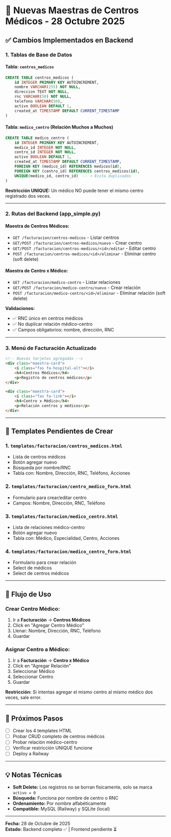# 🏥 Nuevas Maestras de Centros Médicos - 28 Octubre 2025

## ✅ Cambios Implementados en Backend

### 1. **Tablas de Base de Datos**

#### Tabla: `centros_medicos`
```sql
CREATE TABLE centros_medicos (
    id INTEGER PRIMARY KEY AUTOINCREMENT,
    nombre VARCHAR(255) NOT NULL,
    direccion TEXT NOT NULL,
    rnc VARCHAR(50) NOT NULL,
    telefono VARCHAR(50),
    activo BOOLEAN DEFAULT 1,
    created_at TIMESTAMP DEFAULT CURRENT_TIMESTAMP
)
```

#### Tabla: `medico_centro` (Relación Muchos a Muchos)
```sql
CREATE TABLE medico_centro (
    id INTEGER PRIMARY KEY AUTOINCREMENT,
    medico_id INTEGER NOT NULL,
    centro_id INTEGER NOT NULL,
    activo BOOLEAN DEFAULT 1,
    created_at TIMESTAMP DEFAULT CURRENT_TIMESTAMP,
    FOREIGN KEY (medico_id) REFERENCES medicos(id),
    FOREIGN KEY (centro_id) REFERENCES centros_medicos(id),
    UNIQUE(medico_id, centro_id)  -- ⭐ Evita duplicados
)
```

**Restricción UNIQUE:** Un médico NO puede tener el mismo centro registrado dos veces.

---

### 2. **Rutas del Backend (app_simple.py)**

#### Maestra de Centros Médicos:
- `GET /facturacion/centros-medicos` - Listar centros
- `GET/POST /facturacion/centros-medicos/nuevo` - Crear centro
- `GET/POST /facturacion/centros-medicos/<id>/editar` - Editar centro
- `POST /facturacion/centros-medicos/<id>/eliminar` - Eliminar centro (soft delete)

#### Maestra de Centro x Médico:
- `GET /facturacion/medico-centro` - Listar relaciones
- `GET/POST /facturacion/medico-centro/nuevo` - Crear relación
- `POST /facturacion/medico-centro/<id>/eliminar` - Eliminar relación (soft delete)

**Validaciones:**
- ✅ RNC único en centros médicos
- ✅ No duplicar relación médico-centro
- ✅ Campos obligatorios: nombre, dirección, RNC

---

### 3. **Menú de Facturación Actualizado**

```html
<!-- Nuevas tarjetas agregadas -->
<div class="maestra-card">
    <i class="fas fa-hospital-alt"></i>
    <h4>Centros Médicos</h4>
    <p>Registro de centros médicos</p>
</div>

<div class="maestra-card">
    <i class="fas fa-link"></i>
    <h4>Centro x Médico</h4>
    <p>Relación centros y médicos</p>
</div>
```

---

## 📝 Templates Pendientes de Crear

### 1. `templates/facturacion/centros_medicos.html`
- Lista de centros médicos
- Botón agregar nuevo
- Búsqueda por nombre/RNC
- Tabla con: Nombre, Dirección, RNC, Teléfono, Acciones

### 2. `templates/facturacion/centro_medico_form.html`
- Formulario para crear/editar centro
- Campos: Nombre, Dirección, RNC, Teléfono

### 3. `templates/facturacion/medico_centro.html`
- Lista de relaciones médico-centro
- Botón agregar nuevo
- Tabla con: Médico, Especialidad, Centro, Acciones

### 4. `templates/facturacion/medico_centro_form.html`
- Formulario para crear relación
- Select de médicos
- Select de centros médicos

---

## 🎯 Flujo de Uso

### Crear Centro Médico:
1. Ir a **Facturación** → **Centros Médicos**
2. Click en "Agregar Centro Médico"
3. Llenar: Nombre, Dirección, RNC, Teléfono
4. Guardar

### Asignar Centro a Médico:
1. Ir a **Facturación** → **Centro x Médico**
2. Click en "Agregar Relación"
3. Seleccionar Médico
4. Seleccionar Centro
5. Guardar

**Restricción:** Si intentas agregar el mismo centro al mismo médico dos veces, sale error.

---

## 🚀 Próximos Pasos

- [ ] Crear los 4 templates HTML
- [ ] Probar CRUD completo de centros médicos
- [ ] Probar relación médico-centro
- [ ] Verificar restricción UNIQUE funcione
- [ ] Deploy a Railway

---

## 💡 Notas Técnicas

- **Soft Delete:** Los registros no se borran físicamente, solo se marca `activo = 0`
- **Búsqueda:** Funciona por nombre de centro o RNC
- **Ordenamiento:** Por nombre alfabéticamente
- **Compatible:** MySQL (Railway) y SQLite (local)

---

**Fecha:** 28 de Octubre de 2025  
**Estado:** Backend completo ✅ | Frontend pendiente ⏳

